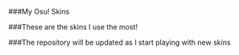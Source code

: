 ###My Osu! Skins

###These are the skins I use the most!

###The repository will be updated as I start playing with new skins 
